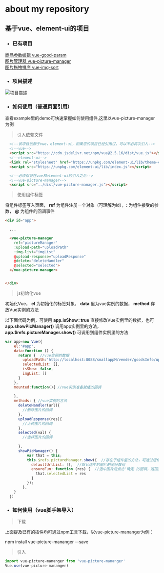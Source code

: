 # about my repository

## 基于vue、element-ui的项目

- ### 已有项目

[商品参数编辑 vue-good-param](https://github.com/Trubasa/vue-good-param)</br>
[图片管理器 vue-picture-manager](https://github.com/Trubasa/vuePictureManager)</br>
[图片拖拽排序 vue-img-sort](https://github.com/Trubasa/vue-img-sort)</br>

- ### 项目描述

![项目描述](https://trubasa.github.io/doc/image/explain.png)

- ### 如何使用（普通页面引用）

查看example里的demo可快速掌握如何使用组件,这里以vue-picture-manager为例

> 引入依赖文件
```html
  <!--该项目依赖于vue，element-ui，如果您的项目已经引用过，可以不必再次引入-->
  <!--vue-->
  <script src="https://cdn.jsdelivr.net/npm/vue@2.5.16/dist/vue.js"></script>
  <!--element-ui-->
  <link rel="stylesheet" href="https://unpkg.com/element-ui/lib/theme-chalk/index.css">
  <script src="https://unpkg.com/element-ui/lib/index.js"></script>

  <!--必须保证在vue和element-ui的引入之后-->
  <!--vue-picture-manager-->
  <script src="../dist/vue-picture-manager.js"></script>
```
> 使用组件标签

将组件标签写入页面， **ref** 为组件注册一个对象（可理解为id），**:** 为组件接受的参数， **@** 为组件的回调事件
```html
<div id="app">

  ...

  <vue-picture-manager
    ref="pictureManager"
    :upload-path="uploadPath"
    :img-list="imgList"
    @upload-response="uploadResponse"
    @delete="deleteHandler"
    @selected="selected">
  </vue-picture-manager>


</div>

```
> js初始化vue

初始化Vue， **el** 为初始化的标签对象， **data** 里为vue实例的数据， **method** 存放Vue实例的方法

以下面代码为例，可使用 **app.isShow=true** 直接修改Vue实例里的数据，也可 **app.showPicManager()** 调用app实例里的方法，
**app.$refs.pictureManager.show()** 可调用到组件实例里的方法
```javascript
var app=new Vue({
    el:"#app",
    data:function () {
      return {  //vue实例的数据
        uploadPath:'http://localhost:8088/smallappM/vender/goodsInfo/uploadImg',
        selectedList: [],
        isShow: false,
        imgList: []
      }
    },
	mounted:function(){ //vue实例准备就绪的回调
		
	},
    methods: { //vue实例的方法
      deleteHandler(url){
        //删除图片的回调
      },
      uploadResponse(res){
        //上传图片的回调
      },
      selected(val) {
        //选择图片的回调
        
      },
      showPicManager() {
          var that = this;
          this.$refs.pictureManager.show({  //存在于组件里的方法，可通过组件的ref调用
            defaultUrlList: [],  //默认选中的图片的地址数组
            ensureFun: function (res) {  //选中图片后点击'确定'的回调，返回选中的图片数组
              that.selectedList = res
            }
          });
        },
    }
  })
```
- ### 如何使用（vue脚手架导入）

> 下载

上面提及已有的插件均可通过npm工具下载，以vue-picture-mananger为例：

npm install vue-picture-mananger --save

> 引入

```javascript
import vue-picture-mananger from 'vue-picture-mananger'
Vue.use(vue-picture-mananger)

```



